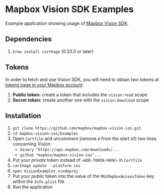 # Mapbox Vision SDK Examples

Example application showing usage of [Mapbox Vision SDK](https://vision.mapbox.com/).

## Dependencies
1. `brew install carthage` (0.33.0 or later)

## Tokens
In order to fetch and use Vision SDK, you will need to obtain two tokens at [tokens page in your Mapbox account](https://account.mapbox.com/access-tokens/create/):
1. **Public token:** create a token that includes the `vision:read` scope
1. **Secret token:** create another one with the `vision:download` scope

## Installation
1. `git clone https://github.com/mapbox/mapbox-vision-ios.git`
1. `cd mapbox-vision-ios/Examples`
1. Open `Cartfile` and uncomment (remove `#` from the start of) two lines concerning Vision:
	- `binary "https://api.mapbox.com/downloads/...`
	- `github "mapbox/mapbox-vision-ios"...`
1. Put your *private* token instead of `<ADD-TOKEN-HERE>` in `Cartfile`
1. `carthage update --platform ios`
1. `open VisionExamples.xcodeproj`
1. Put your *public* token into the value of the `MGLMapboxAccessToken` key within the `Info.plist` file
1. Run the application
